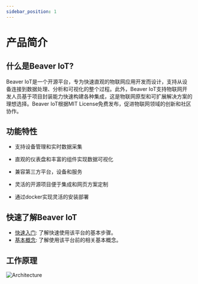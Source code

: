 ```yaml
---
sidebar_position: 1
---
```


# 产品简介

## 什么是Beaver IoT?

Beaver IoT是一个开源平台，专为快速直观的物联网应用开发而设计，支持从设备连接到数据处理、分析和可视化的整个过程。此外，Beaver IoT支持物联网开发人员基于项目封装能力快速构建各种集成，这是物联网原型和可扩展解决方案的理想选择。Beaver IoT根据MIT License免费发布，促进物联网领域的创新和社区协作。

## 功能特性

- 支持设备管理和实时数据采集

- 直观的仪表盘和丰富的组件实现数据可视化

- 兼容第三方平台，设备和服务

- 灵活的开源项目便于集成和网页方案定制

- 通过docker实现灵活的安装部署

  
## 快速了解Beaver IoT

- [快速入门](../getting-started.md): 了解快速使用该平台的基本步骤。
- [基本概念](./concepts.md): 了解使用该平台前的相关基本概念。
<!-- - [常见问题](./faq.md): 了解用户经常咨询和关注的问题。 -->



## 工作原理

![Architecture](/img/zh/architecture.png)

